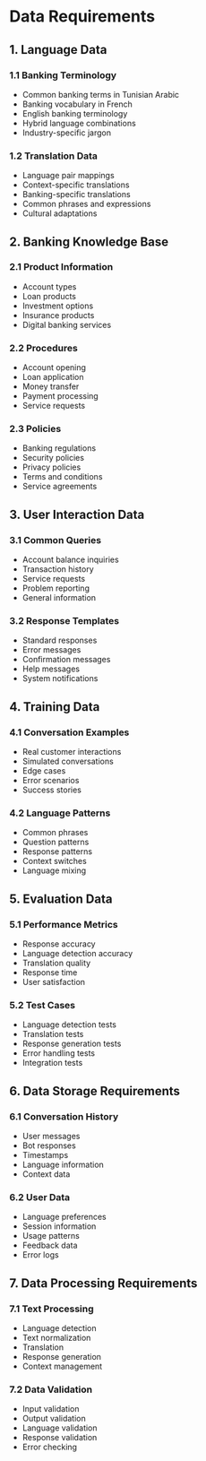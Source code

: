 # Data Requirements

## 1. Language Data

### 1.1 Banking Terminology
- Common banking terms in Tunisian Arabic
- Banking vocabulary in French
- English banking terminology
- Hybrid language combinations
- Industry-specific jargon

### 1.2 Translation Data
- Language pair mappings
- Context-specific translations
- Banking-specific translations
- Common phrases and expressions
- Cultural adaptations

## 2. Banking Knowledge Base

### 2.1 Product Information
- Account types
- Loan products
- Investment options
- Insurance products
- Digital banking services

### 2.2 Procedures
- Account opening
- Loan application
- Money transfer
- Payment processing
- Service requests

### 2.3 Policies
- Banking regulations
- Security policies
- Privacy policies
- Terms and conditions
- Service agreements

## 3. User Interaction Data

### 3.1 Common Queries
- Account balance inquiries
- Transaction history
- Service requests
- Problem reporting
- General information

### 3.2 Response Templates
- Standard responses
- Error messages
- Confirmation messages
- Help messages
- System notifications

## 4. Training Data

### 4.1 Conversation Examples
- Real customer interactions
- Simulated conversations
- Edge cases
- Error scenarios
- Success stories

### 4.2 Language Patterns
- Common phrases
- Question patterns
- Response patterns
- Context switches
- Language mixing

## 5. Evaluation Data

### 5.1 Performance Metrics
- Response accuracy
- Language detection accuracy
- Translation quality
- Response time
- User satisfaction

### 5.2 Test Cases
- Language detection tests
- Translation tests
- Response generation tests
- Error handling tests
- Integration tests

## 6. Data Storage Requirements

### 6.1 Conversation History
- User messages
- Bot responses
- Timestamps
- Language information
- Context data

### 6.2 User Data
- Language preferences
- Session information
- Usage patterns
- Feedback data
- Error logs

## 7. Data Processing Requirements

### 7.1 Text Processing
- Language detection
- Text normalization
- Translation
- Response generation
- Context management

### 7.2 Data Validation
- Input validation
- Output validation
- Language validation
- Response validation
- Error checking 